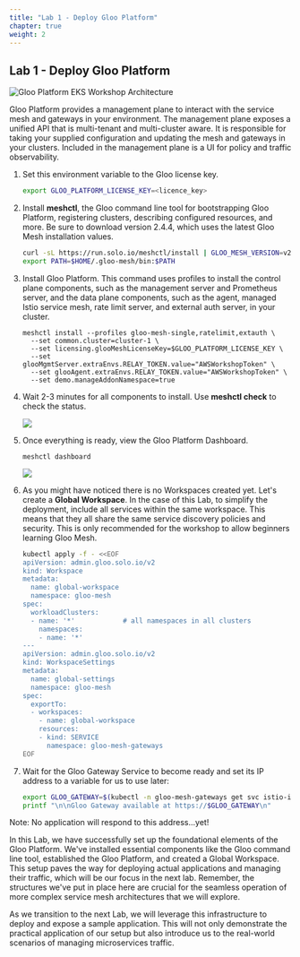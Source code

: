 ```yaml
---
title: "Lab 1 - Deploy Gloo Platform"
chapter: true
weight: 2
---
```


## Lab 1 - Deploy Gloo Platform

![Gloo Platform EKS Workshop Architecture](/images/gloo-platform-eks-workshop-lab1.png)

Gloo Platform provides a management plane to interact with the service mesh and gateways in your environment. The management plane exposes a unified API that is multi-tenant and multi-cluster aware. It is responsible for taking your supplied configuration and updating the mesh and gateways in your clusters. Included in the management plane is a UI for policy and traffic observability.

1. Set this environment variable to the Gloo license key.

    ```bash
    export GLOO_PLATFORM_LICENSE_KEY=<licence_key>
    ```

2. Install **meshctl**, the Gloo command line tool for bootstrapping Gloo Platform, registering clusters, describing configured resources, and more. Be sure to download version 2.4.4, which uses the latest Gloo Mesh installation values.

    ```bash
    curl -sL https://run.solo.io/meshctl/install | GLOO_MESH_VERSION=v2.5.6 sh -
    export PATH=$HOME/.gloo-mesh/bin:$PATH
    ```

3. Install Gloo Platform. This command uses profiles to install the control plane components, such as the management server and Prometheus server, and the data plane components, such as the agent, managed Istio service mesh, rate limit server, and external auth server, in your cluster.

    ```
    meshctl install --profiles gloo-mesh-single,ratelimit,extauth \
      --set common.cluster=cluster-1 \
      --set licensing.glooMeshLicenseKey=$GLOO_PLATFORM_LICENSE_KEY \
      --set glooMgmtServer.extraEnvs.RELAY_TOKEN.value="AWSWorkshopToken" \
      --set glooAgent.extraEnvs.RELAY_TOKEN.value="AWSWorkshopToken" \
      --set demo.manageAddonNamespace=true
   ```

4. Wait 2-3 minutes for all components to install. Use **meshctl check** to check the status. 

    ![](/images/meshctl_check.png)

5. Once everything is ready, view the Gloo Platform Dashboard.

    ```
    meshctl dashboard
    ```

    ![](/images/dashboard-1.png)

6. As you might have noticed there is no Workspaces created yet. Let's create a **Global Workspace**. In the case of this Lab, to simplify the deployment, include all services within the same workspace. This means that they all share the same service discovery policies and security. This is only recommended for the workshop to allow beginners learning Gloo Mesh.

    ```bash
    kubectl apply -f - <<EOF
    apiVersion: admin.gloo.solo.io/v2
    kind: Workspace
    metadata:
      name: global-workspace
      namespace: gloo-mesh
    spec:
      workloadClusters:
      - name: '*'            # all namespaces in all clusters
        namespaces:
        - name: '*'
    ---
    apiVersion: admin.gloo.solo.io/v2
    kind: WorkspaceSettings
    metadata:
      name: global-settings
      namespace: gloo-mesh
    spec:
      exportTo:
      - workspaces:
        - name: global-workspace
        resources:
        - kind: SERVICE
          namespace: gloo-mesh-gateways
    EOF
    ```

7. Wait for the Gloo Gateway Service to become ready and set its IP address to a variable for us to use later:

    ```bash
    export GLOO_GATEWAY=$(kubectl -n gloo-mesh-gateways get svc istio-ingressgateway -o jsonpath='{.status.loadBalancer.ingress[0].*}')
    printf "\n\nGloo Gateway available at https://$GLOO_GATEWAY\n"
    ```

Note: No application will respond to this address...yet!

In this Lab, we have successfully set up the foundational elements of the Gloo Platform. We've installed essential components like the Gloo command line tool, established the Gloo Platform, and created a Global Workspace. This setup paves the way for deploying actual applications and managing their traffic, which will be our focus in the next lab. Remember, the structures we've put in place here are crucial for the seamless operation of more complex service mesh architectures that we will explore.

As we transition to the next Lab, we will leverage this infrastructure to deploy and expose a sample application. This will not only demonstrate the practical application of our setup but also introduce us to the real-world scenarios of managing microservices traffic.
